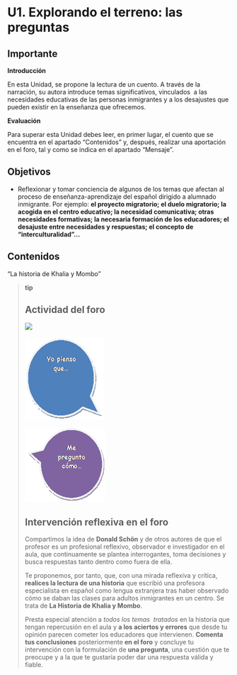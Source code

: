 
# U1. Explorando el terreno: las preguntas

## Importante

**Introducción**

En esta Unidad, se propone la lectura de un cuento. A través de la narración, su autora introduce temas significativos, vinculados  a las necesidades educativas de las personas inmigrantes y a los desajustes que pueden existir en la enseñanza que ofrecemos.

**Evaluación**

Para superar esta Unidad debes leer, en primer lugar, el cuento que se encuentra en el apartado “Contenidos” y, después, realizar una aportación en el foro, tal y como se indica en el apartado “Mensaje”.

## Objetivos

- Reflexionar y tomar conciencia de algunos de los temas que afectan al proceso de enseñanza-aprendizaje del español dirigido a alumnado inmigrante. Por ejemplo: **el proyecto migratorio; el duelo migratorio; la acogida en el centro educativo; la necesidad comunicativa; otras necesidades formativas; la necesaria formación de los educadores; el desajuste entre necesidades y respuestas; el concepto de “interculturalidad”…**

## Contenidos

“La historia de Khalia y Mombo”


>**tip**
>## Actividad del foro
>
>![](img/globo1.png)
>
>![](img/globo2.gif)
>
>![](img/globo3.gif)
>
>## **Intervención reflexiva en el foro**
>
>Compartimos la idea de **Donald Schön** y de otros autores de que el profesor es un profesional reflexivo, observador e investigador en el aula, que continuamente se plantea interrogantes, toma decisiones y busca respuestas tanto dentro como fuera de ella.
>
>Te proponemos, por tanto, que, con una mirada reflexiva y crítica, **realices la lectura de una historia** que escribió una profesora especialista en español como lengua extranjera tras haber observado cómo se daban las clases para adultos inmigrantes en un centro. Se trata de **La Historia de Khalia y Mombo**.
>
>Presta especial atención a *todos los temas  tratados* en la historia que tengan repercusión en el aula y **a los aciertos y errores** que desde tu opinión parecen cometer los educadores que intervienen. **Comenta tus conclusiones** posteriormente **en el foro** y concluye tu intervención con la formulación de **una pregunta**, una cuestión que te preocupe y a la que te gustaría poder dar una respuesta válida y fiable.
